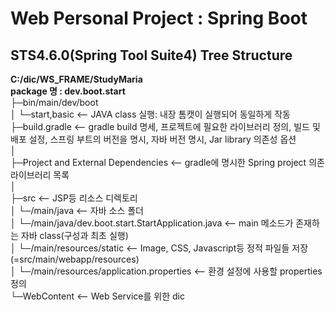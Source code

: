 # Web Personal Project : Spring Boot
## STS4.6.0(Spring Tool Suite4) Tree Structure  
  **C:/dic/WS_FRAME/StudyMaria**    
  **package 명 : dev.boot.start**  
├─bin/main/dev/boot  
│               └─start,basic    <-- JAVA class 실행: 내장 톰캣이 실행되어 동일하게 작동  
├─build.gradle	 <--  gradle build 명세, 프로젝트에 필요한 라이브러리 정의, 빌드 및 배포 설정, 스프링 부트의 버전을 명시, 자바 버전 명시, Jar library 의존성 옵션  
│  
├─Project and External Dependencies	<-- gradle에 명시한 Spring project 의존 라이브러리 목록  
│  
├─src    <--  JSP등 리소스 디렉토리  
│  └─/main/java  <-- 자바 소스 폴더  
│  └─/main/java/dev.boot.start.StartApplication.java  <-- main 메소드가 존재하는 자바 class(구성과 최초 실행)  
│  └─/main/resources/static	<-- Image, CSS, Javascript등 정적 파일들 저장(=src/main/webapp/resources)  
│  └─/main/resources/application.properties  <-- 환경 설정에 사용할 properties 정의  
└─WebContent       <-- Web Service를 위한 dic  